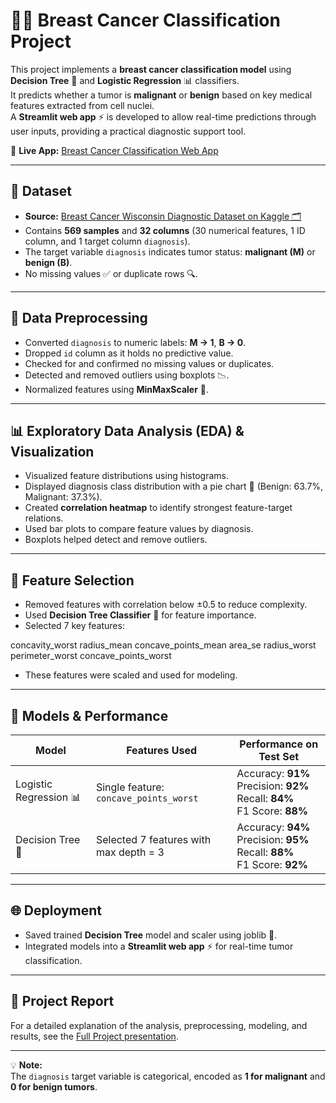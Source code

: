 # 🧠🔬 Breast Cancer Classification Project

This project implements a **breast cancer classification model** using **Decision Tree** 🌳 and **Logistic Regression** 📊 classifiers.  
It predicts whether a tumor is **malignant** or **benign** based on key medical features extracted from cell nuclei.  
A **Streamlit web app** ⚡ is developed to allow real-time predictions through user inputs, providing a practical diagnostic support tool.  

🔗 **Live App:** [Breast Cancer Classification Web App](https://breastcancerclassificationmodel-85.streamlit.app/)

---

## 📂 Dataset

- **Source:** [Breast Cancer Wisconsin Diagnostic Dataset on Kaggle 🗂️](https://www.kaggle.com/datasets/uciml/breast-cancer-wisconsin-data)  
- Contains **569 samples** and **32 columns** (30 numerical features, 1 ID column, and 1 target column `diagnosis`).  
- The target variable `diagnosis` indicates tumor status: **malignant (M)** or **benign (B)**.  
- No missing values ✅ or duplicate rows 🔍.  

---

## 🧹 Data Preprocessing

- Converted `diagnosis` to numeric labels: **M → 1**, **B → 0**.  
- Dropped `id` column as it holds no predictive value.  
- Checked for and confirmed no missing values or duplicates.  
- Detected and removed outliers using boxplots 📉.  
- Normalized features using **MinMaxScaler** 📏.  

---

## 📊 Exploratory Data Analysis (EDA) & Visualization

- Visualized feature distributions using histograms.  
- Displayed diagnosis class distribution with a pie chart 🥧 (Benign: 63.7%, Malignant: 37.3%).  
- Created **correlation heatmap** to identify strongest feature-target relations.  
- Used bar plots to compare feature values by diagnosis.  
- Boxplots helped detect and remove outliers.  

---

## 🎯 Feature Selection

- Removed features with correlation below ±0.5 to reduce complexity.  
- Used **Decision Tree Classifier** 🌳 for feature importance.  
- Selected 7 key features:

concavity_worst
radius_mean
concave_points_mean
area_se
radius_worst
perimeter_worst
concave_points_worst

- These features were scaled and used for modeling.  

---

## 🚀 Models & Performance

| Model               | Features Used                                    | Performance on Test Set                     |
|---------------------|-------------------------------------------------|---------------------------------------------|
| Logistic Regression 📊 | Single feature: `concave_points_worst`          | Accuracy: **91%** <br> Precision: **92%** <br> Recall: **84%** <br> F1 Score: **88%** |
| Decision Tree 🌳      | Selected 7 features with max depth = 3           | Accuracy: **94%** <br> Precision: **95%** <br> Recall: **88%** <br> F1 Score: **92%** |

---

## 🌐 Deployment

- Saved trained **Decision Tree** model and scaler using joblib 💾.  
- Integrated models into a **Streamlit web app** ⚡ for real-time tumor classification.  

---

## 📄 Project Report

For a detailed explanation of the analysis, preprocessing, modeling, and results, see the [Full Project presentation](project_presentation.pdf).  

---

💡 **Note:**  
The `diagnosis` target variable is categorical, encoded as **1 for malignant** and **0 for benign tumors**.